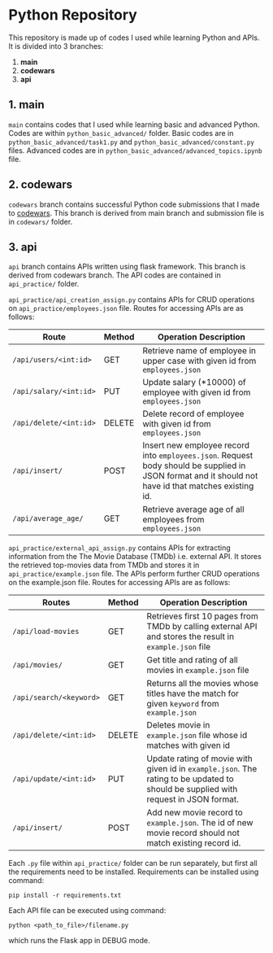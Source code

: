 # **Python Repository**

This repository is made up of codes I used while learning Python and APIs. It is divided into 3 branches:
1. **main**
2. **codewars**
3. **api**
## **1. main**
`main` contains codes that I used while learning basic and advanced Python. Codes are within `python_basic_advanced/` folder. Basic codes are in `python_basic_advanced/task1.py` and `python_basic_advanced/constant.py` files. Advanced codes are in `python_basic_advanced/advanced_topics.ipynb` file.


## **2. codewars**
`codewars` branch contains successful Python code submissions that I made to [codewars](https://www.codewars.com). This branch is derived from main branch and submission file is in `codewars/` folder.


## **3. api**
`api` branch contains APIs written using flask framework. This branch is derived from codewars branch. The API codes are contained in `api_practice/` folder.

`api_practice/api_creation_assign.py` contains APIs for CRUD operations on `api_practice/employees.json` file. Routes for accessing APIs are as follows:

| Route | Method | Operation Description |
| ---------- | ----------- | ------------ |
| `/api/users/<int:id>` | GET | Retrieve name of employee in upper case with given id from `employees.json` |
| `/api/salary/<int:id>` | PUT | Update salary (*10000) of employee with given id from `employees.json`|
| `/api/delete/<int:id>` | DELETE | Delete record of employee with given id from `employees.json` |
| `/api/insert/` | POST | Insert new employee record into `employees.json`. Request body should be supplied in JSON format and it should not have id that matches existing id. |
| `/api/average_age/` | GET | Retrieve average age of all employees from `employees.json`|


`api_practice/external_api_assign.py` contains APIs for extracting information from the The Movie Database (TMDb) i.e. external API. It stores the retrieved top-movies data from TMDb and stores it in `api_practice/example.json` file. The APIs perform further CRUD operations on the example.json file. Routes for accessing APIs are as follows:

| Routes | Method | Operation Description |
| ----------- | ------------- | ------------ |
| `/api/load-movies` | GET | Retrieves first 10 pages from TMDb by calling external API and stores the result in `example.json` file |
| `/api/movies/` | GET | Get title and rating of all movies in `example.json` file |
| `/api/search/<keyword>` | GET | Returns all the movies whose titles have the match for given `keyword` from `example.json` |
| `/api/delete/<int:id>` | DELETE | Deletes movie in `example.json` file whose id matches with given id |
| `/api/update/<int:id>` | PUT | Update rating of movie with given id in `example.json`. The rating to be updated to should be supplied with request in JSON format. |
| `/api/insert/` | POST | Add new movie record to `example.json`. The id of new movie record should not match existing record id. |


Each `.py` file within `api_practice/` folder can be run separately, but first all the requirements need to be installed. Requirements can be installed using command:
```
pip install -r requirements.txt
```
Each API file can be executed using command:
```
python <path_to_file>/filename.py
```
which runs the Flask app in DEBUG mode.